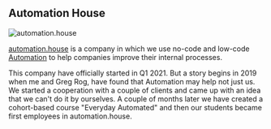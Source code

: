 ## Automation House

![automation.house](https://cloud.overment.com/ah_primary_logo_color_white-1667826493/ah_primary_logo_color_white.png)

[automation.house](https://automation.house/) is a company in which we use no-code and low-code [Automation](../Tools/Automation.md) to help companies improve their internal processes. 

This company have officially started in Q1 2021. But a story begins in 2019 when me and Greg Rog, have found that Automation may help not just us. We started a cooperation with a couple of clients and came up with an idea that we can't do it by ourselves. A couple of months later we have created a cohort-based course "Everyday Automated" and then our students became first employees in automation.house. 

